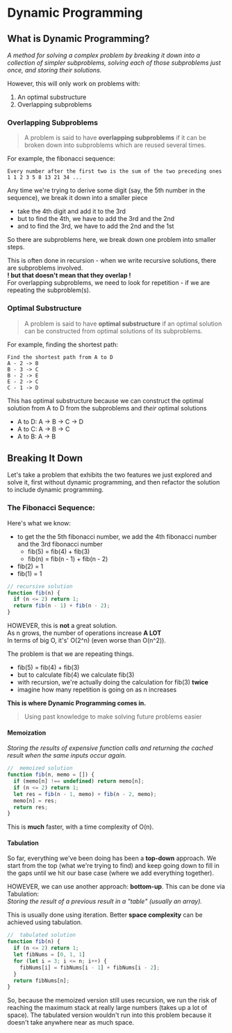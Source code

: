# Dynamic Programming

## What is Dynamic Programming?
_A method for solving a complex problem by breaking it down into a collection of simpler subproblems, solving each of those subproblems just once, and storing their solutions._

However, this will only work on problems with:
1. An optimal substructure
2. Overlapping subproblems

### Overlapping Subproblems
> A problem is said to have **overlapping subproblems** if it can be broken down into subproblems which are reused several times.

For example, the fibonacci sequence:
```
Every number after the first two is the sum of the two preceding ones
1 1 2 3 5 8 13 21 34 ...
```

Any time we're trying to derive some digit (say, the 5th number in the sequence), we break it down into a smaller piece
- take the 4th digit and add it to the 3rd
- but to find the 4th, we have to add the 3rd and the 2nd
- and to find the 3rd, we have to add the 2nd and the 1st

So there are subproblems here, we break down one problem into smaller steps.

This is often done in recursion - when we write recursive solutions, there are subproblems involved.\
**! but that doesn't mean that they overlap !**\
For overlapping subproblems, we need to look for repetition - if we are repeating the subproblem(s).

### Optimal Substructure
> A problem is said to have **optimal substructure** if an optimal solution can be constructed from optimal solutions of its subproblems.

For example, finding the shortest path:
```
Find the shortest path from A to D
A - 2 -> B
B - 3 -> C
B - 2 -> E
E - 2 -> C
C - 1 -> D
```
This has optimal substructure because we can construct the optimal solution from A to D from the subproblems and *their* optimal solutions
- A to D: A -> B -> C -> D
- A to C: A -> B -> C
- A to B: A -> B

## Breaking It Down
Let's take a problem that exhibits the two features we just explored and solve it, first without dynamic programming, and then refactor the solution to include dynamic programming.

### The Fibonacci Sequence:
Here's what we know:
- to get the the 5th fibonacci number, we add the 4th fibonacci number and the 3rd fibonacci number
  - fib(5) = fib(4) + fib(3)
  - fib(n) = fib(n - 1) + fib(n - 2)
- fib(2) = 1
- fib(1) = 1
```js
// recursive solution
function fib(n) {
  if (n <= 2) return 1;
  return fib(n - 1) + fib(n - 2);
}
```
HOWEVER, this is **not** a great solution.\
As n grows, the number of operations increase **A LOT**\
In terms of big O, it's' O(2^n) (even worse than O(n^2)).

The problem is that we are repeating things.
- fib(5) = fib(4) + fib(3)
- but to calculate fib(4) we calculate fib(3)
- with recursion, we're actually doing the calculation for fib(3) **twice**
- imagine how many repetition is going on as n increases

**This is where Dynamic Programming comes in.**
> Using past knowledge to make solving future problems easier

#### Memoization
*Storing the results of expensive function calls and returning the cached result when the same inputs occur again.*
```js
//  memoized solution
function fib(n, memo = []) {
  if (memo[n] !== undefined) return memo[n];
  if (n <= 2) return 1;
  let res = fib(n - 1, memo) + fib(n - 2, memo);
  memo[n] = res;
  return res;
}
```
This is **much** faster, with a time complexity of O(n).

#### Tabulation
So far, everything we've been doing has been a **top-down** approach. We start from the top (what we're trying to find) and keep going down to fill in the gaps until we hit our base case (where we add everything together).

HOWEVER, we can use another approach: **bottom-up**. This can be done via Tabulation:\
*Storing the result of a previous result in a "table" (usually an array).*

This is usually done using iteration. Better **space complexity** can be achieved using tabulation.
```js
//  tabulated solution
function fib(n) {
  if (n <= 2) return 1;
  let fibNums = [0, 1, 1]
  for (let i = 3; i <= n; i++) {
    fibNums[i] = fibNums[i - 1] + fibNums[i - 2];
  }
  return fibNums[n];
}
```

So, because the memoized version still uses recursion, we run the risk of reaching the maximum stack at really large numbers (takes up a lot of space). The tabulated version wouldn't run into this problem because it doesn't take anywhere near as much space.
